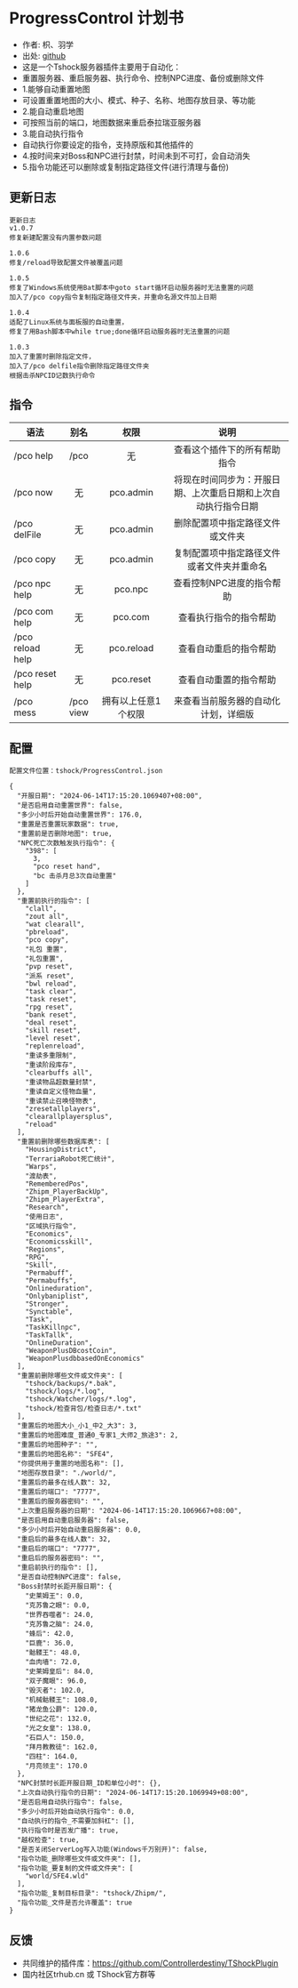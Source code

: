 # ProgressControl 计划书

- 作者: 枳、羽学
- 出处: [github](https://github.com/skywhale-zhi/ProgressControl)
- 这是一个Tshock服务器插件主要用于自动化：
- 重置服务器、重启服务器、执行命令、控制NPC进度、备份或删除文件
- 1.能够自动重置地图
- 可设置重置地图的大小、模式、种子、名称、地图存放目录、等功能
- 2.能自动重启地图
- 可按照当前的端口，地图数据来重启泰拉瑞亚服务器
- 3.能自动执行指令
- 自动执行你要设定的指令，支持原版和其他插件的
- 4.按时间来对Boss和NPC进行封禁，时间未到不可打，会自动消失
- 5.指令功能还可以删除或复制指定路径文件(进行清理与备份)

## 更新日志

```
更新日志
v1.0.7
修复新建配置没有内置参数问题

1.0.6 
修复/reload导致配置文件被覆盖问题

1.0.5
修复了Windows系统使用Bat脚本中goto start循环启动服务器时无法重置的问题
加入了/pco copy指令复制指定路径文件夹，并重命名源文件加上日期

1.0.4
适配了Linux系统与面板服的自动重置，
修复了用Bash脚本中while true;done循环启动服务器时无法重置的问题

1.0.3
加入了重置时删除指定文件，
加入了/pco delfile指令删除指定路径文件夹
根据击杀NPCID记数执行命令

```

## 指令

| 语法           |   别名  |   权限         |   说明   |
| -------------- | :---------:| :------------: | :------: |
| /pco help |  /pco |  无  | 查看这个插件下的所有帮助指令 |
| /pco now  | 无 |  pco.admin |  将现在时间同步为：开服日期、上次重启日期和上次自动执行指令日期|
| /pco delFile  | 无 |  pco.admin |  删除配置项中指定路径文件或文件夹 |
| /pco copy  | 无 |  pco.admin |  复制配置项中指定路径文件或者文件夹并重命名|
| /pco npc help  | 无 |  pco.npc |  查看控制NPC进度的指令帮助|
| /pco com help  | 无 |  pco.com |  查看执行指令的指令帮助|
| /pco reload help  | 无 |  pco.reload |  查看自动重启的指令帮助|
| /pco reset help  | 无 |  pco.reset |  查看自动重置的指令帮助|
| /pco mess  | /pco view |  拥有以上任意1个权限 |  来查看当前服务器的自动化计划，详细版|



## 配置
    配置文件位置：tshock/ProgressControl.json
```
{
  "开服日期": "2024-06-14T17:15:20.1069407+08:00",
  "是否启用自动重置世界": false,
  "多少小时后开始自动重置世界": 176.0,
  "重置是否重置玩家数据": true,
  "重置前是否删除地图": true,
  "NPC死亡次数触发执行指令": {
    "398": [
      3,
      "pco reset hand",
      "bc 击杀月总3次自动重置"
    ]
  },
  "重置前执行的指令": [
    "clall",
    "zout all",
    "wat clearall",
    "pbreload",
    "pco copy",
    "礼包 重置",
    "礼包重置",
    "pvp reset",
    "派系 reset",
    "bwl reload",
    "task clear",
    "task reset",
    "rpg reset",
    "bank reset",
    "deal reset",
    "skill reset",
    "level reset",
    "replenreload",
    "重读多重限制",
    "重读阶段库存",
    "clearbuffs all",
    "重读物品超数量封禁",
    "重读自定义怪物血量",
    "重读禁止召唤怪物表",
    "zresetallplayers",
    "clearallplayersplus",
    "reload"
  ],
  "重置前删除哪些数据库表": [
    "HousingDistrict",
    "TerrariaRobot死亡统计",
    "Warps",
    "渡劫表",
    "RememberedPos",
    "Zhipm_PlayerBackUp",
    "Zhipm_PlayerExtra",
    "Research",
    "使用日志",
    "区域执行指令",
    "Economics",
    "Economicsskill",
    "Regions",
    "RPG",
    "Skill",
    "Permabuff",
    "Permabuffs",
    "Onlineduration",
    "Onlybaniplist",
    "Stronger",
    "Synctable",
    "Task",
    "TaskKillnpc",
    "TaskTallk",
    "OnlineDuration",
    "WeaponPlusDBcostCoin",
    "WeaponPlusdbbasedOnEconomics"
  ],
  "重置前删除哪些文件或文件夹": [
    "tshock/backups/*.bak",
    "tshock/logs/*.log",
    "tshock/Watcher/logs/*.log",
    "tshock/检查背包/检查日志/*.txt"
  ],
  "重置后的地图大小_小1_中2_大3": 3,
  "重置后的地图难度_普通0_专家1_大师2_旅途3": 2,
  "重置后的地图种子": "",
  "重置后的地图名称": "SFE4",
  "你提供用于重置的地图名称": [],
  "地图存放目录": "./world/",
  "重置后的最多在线人数": 32,
  "重置后的端口": "7777",
  "重置后的服务器密码": "",
  "上次重启服务器的日期": "2024-06-14T17:15:20.1069667+08:00",
  "是否启用自动重启服务器": false,
  "多少小时后开始自动重启服务器": 0.0,
  "重启后的最多在线人数": 32,
  "重启后的端口": "7777",
  "重启后的服务器密码": "",
  "重启前执行的指令": [],
  "是否自动控制NPC进度": false,
  "Boss封禁时长距开服日期": {
    "史莱姆王": 0.0,
    "克苏鲁之眼": 0.0,
    "世界吞噬者": 24.0,
    "克苏鲁之脑": 24.0,
    "蜂后": 42.0,
    "巨鹿": 36.0,
    "骷髅王": 48.0,
    "血肉墙": 72.0,
    "史莱姆皇后": 84.0,
    "双子魔眼": 96.0,
    "毁灭者": 102.0,
    "机械骷髅王": 108.0,
    "猪龙鱼公爵": 120.0,
    "世纪之花": 132.0,
    "光之女皇": 138.0,
    "石巨人": 150.0,
    "拜月教教徒": 162.0,
    "四柱": 164.0,
    "月亮领主": 170.0
  },
  "NPC封禁时长距开服日期_ID和单位小时": {},
  "上次自动执行指令的日期": "2024-06-14T17:15:20.1069949+08:00",
  "是否启用自动执行指令": false,
  "多少小时后开始自动执行指令": 0.0,
  "自动执行的指令_不需要加斜杠": [],
  "执行指令时是否发广播": true,
  "越权检查": true,
  "是否关闭ServerLog写入功能(Windows千万别开)": false,
  "指令功能_删除哪些文件或文件夹": [],
  "指令功能_要复制的文件或文件夹": [
    "world/SFE4.wld"
  ],
  "指令功能_复制目标目录": "tshock/Zhipm/",
  "指令功能_文件是否允许覆盖": true
}
```

## 反馈
- 共同维护的插件库：https://github.com/Controllerdestiny/TShockPlugin
- 国内社区trhub.cn 或 TShock官方群等
